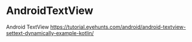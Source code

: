# AndroidTextView
Android TextView
https://tutorial.eyehunts.com/android/android-textview-settext-dynamically-example-kotlin/
